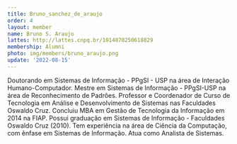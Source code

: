 ```yaml
---
title: Bruno_sanchez_de_araujo
order: 4
layout: member
name: Bruno S. Araujo
lattes: http://lattes.cnpq.br/1014070250618829
membership: Alumni
photo: img/members/bruno_araujo.png
update: '2022-08-15'
---
```


Doutorando em Sistemas de Informação - PPgSI - USP na área de Interação Humano-Computador. Mestre em Sistemas de Informação - PPgSI-USP na área de Reconhecimento de Padrões. Professor e Coordenador de Curso de Tecnologia em Análise e Desenvolvimento de Sistemas nas Faculdades Oswaldo Cruz. Concluiu MBA em Gestão de Tecnologia da Informação em 2014 na FIAP. Possui graduação em Sistemas de Informação - Faculdades Oswaldo Cruz (2010). Tem experiência na área de Ciência da Computação, com ênfase em Sistemas de Informação. Atua como Analista de Sistemas.